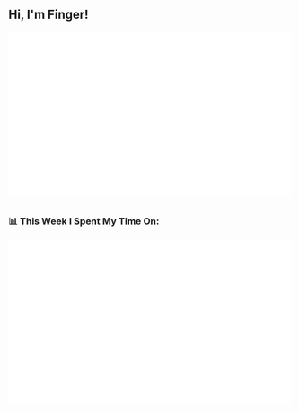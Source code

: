 <h2> Hi, I'm Finger!</h2>

<img align="right" src="https://raw.githubusercontent.com/spianmo/github-stats/master/generated/overview.svg#gh-light-mode-only">

<!-- <img align="right" height="160em" src="https://github-readme-stats-eight-theta.vercel.app/api/top-langs/?username=spianmo&layout=compact&langs_count=8&theme=algolia"/>	 -->
	
```go
package main

type Me struct {
	Name   string
	Job    string
	Code   string
	Skills string
}

func main() {
	me := &Me{
		Name:   "Finger",
		Job:    "Client-side Engineer",
		Code:   "Java and C++ and Others",
		Skills: "Android Security NLP ^o^",
	}
	_ = me
}
```


<h3>📊 This Week I Spent My Time On:</h3>
<img align='right' src="https://raw.githubusercontent.com/spianmo/github-stats/master/generated/languages.svg#gh-light-mode-only">

<!--START_SECTION:waka-->

```text
Vue.js                   2 hrs 42 mins   ██████████████░░░░░░░░░░░   56.60 %
TypeScript               42 mins         ███▓░░░░░░░░░░░░░░░░░░░░░   14.78 %
Python                   42 mins         ███▓░░░░░░░░░░░░░░░░░░░░░   14.67 %
JSON                     28 mins         ██▒░░░░░░░░░░░░░░░░░░░░░░   09.92 %
AlibabaCloudROS (JSON)   7 mins          ▓░░░░░░░░░░░░░░░░░░░░░░░░   02.63 %
JavaScript               1 min           ░░░░░░░░░░░░░░░░░░░░░░░░░   00.55 %
```

<!--END_SECTION:waka-->
